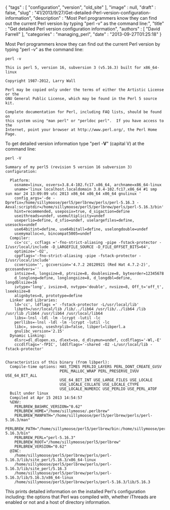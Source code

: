{
   "tags" : [
      "configuration",
      "version",
      "old_site"
   ],
   "image" : null,
   "draft" : false,
   "slug" : "41/2013/9/27/Get-detailed-Perl-version-configuration-information",
   "description" : "Most Perl programmers know they can find out the current Perl version by typing \"perl -v\" as the command line:",
   "title" : "Get detailed Perl version configuration information",
   "authors" : [
      "David Farrell"
   ],
   "categories" : "managing_perl",
   "date" : "2013-09-27T01:25:18"
}


Most Perl programmers know they can find out the current Perl version by typing "perl -v" as the command line:

``` prettyprint
perl -v

This is perl 5, version 16, subversion 3 (v5.16.3) built for x86_64-linux

Copyright 1987-2012, Larry Wall

Perl may be copied only under the terms of either the Artistic License or the
GNU General Public License, which may be found in the Perl 5 source kit.

Complete documentation for Perl, including FAQ lists, should be found on
this system using "man perl" or "perldoc perl".  If you have access to the
Internet, point your browser at http://www.perl.org/, the Perl Home Page.
```

To get detailed version information type "perl -**V**" (capital V) at the command line:

``` prettyprint
perl -V

Summary of my perl5 (revision 5 version 16 subversion 3) configuration:
   
  Platform:
    osname=linux, osvers=3.8.4-102.fc17.x86_64, archname=x86_64-linux
    uname='linux localhost.localdomain 3.8.4-102.fc17.x86_64 #1 smp sun mar 24 13:09:09 utc 2013 x86_64 x86_64 x86_64 gnulinux '
    config_args='-de -Dprefix=/home/sillymoose/perl5/perlbrew/perls/perl-5.16.3 -Aeval:scriptdir=/home/sillymoose/perl5/perlbrew/perls/perl-5.16.3/bin'
    hint=recommended, useposix=true, d_sigaction=define
    useithreads=undef, usemultiplicity=undef
    useperlio=define, d_sfio=undef, uselargefiles=define, usesocks=undef
    use64bitint=define, use64bitall=define, uselongdouble=undef
    usemymalloc=n, bincompat5005=undef
  Compiler:
    cc='cc', ccflags ='-fno-strict-aliasing -pipe -fstack-protector -I/usr/local/include -D_LARGEFILE_SOURCE -D_FILE_OFFSET_BITS=64',
    optimize='-O2',
    cppflags='-fno-strict-aliasing -pipe -fstack-protector -I/usr/local/include'
    ccversion='', gccversion='4.7.2 20120921 (Red Hat 4.7.2-2)', gccosandvers=''
    intsize=4, longsize=8, ptrsize=8, doublesize=8, byteorder=12345678
    d_longlong=define, longlongsize=8, d_longdbl=define, longdblsize=16
    ivtype='long', ivsize=8, nvtype='double', nvsize=8, Off_t='off_t', lseeksize=8
    alignbytes=8, prototype=define
  Linker and Libraries:
    ld='cc', ldflags =' -fstack-protector -L/usr/local/lib'
    libpth=/usr/local/lib /lib/../lib64 /usr/lib/../lib64 /lib /usr/lib /lib64 /usr/lib64 /usr/local/lib64
    libs=-lnsl -ldl -lm -lcrypt -lutil -lc
    perllibs=-lnsl -ldl -lm -lcrypt -lutil -lc
    libc=, so=so, useshrplib=false, libperl=libperl.a
    gnulibc_version='2.15'
  Dynamic Linking:
    dlsrc=dl_dlopen.xs, dlext=so, d_dlsymun=undef, ccdlflags='-Wl,-E'
    cccdlflags='-fPIC', lddlflags='-shared -O2 -L/usr/local/lib -fstack-protector'


Characteristics of this binary (from libperl): 
  Compile-time options: HAS_TIMES PERLIO_LAYERS PERL_DONT_CREATE_GVSV
                        PERL_MALLOC_WRAP PERL_PRESERVE_IVUV USE_64_BIT_ALL
                        USE_64_BIT_INT USE_LARGE_FILES USE_LOCALE
                        USE_LOCALE_COLLATE USE_LOCALE_CTYPE
                        USE_LOCALE_NUMERIC USE_PERLIO USE_PERL_ATOF
  Built under linux
  Compiled at Apr 15 2013 14:54:57
  %ENV:
    PERLBREW_BASHRC_VERSION="0.62"
    PERLBREW_HOME="/home/sillymoose/.perlbrew"
    PERLBREW_MANPATH="/home/sillymoose/perl5/perlbrew/perls/perl-5.16.3/man"
    PERLBREW_PATH="/home/sillymoose/perl5/perlbrew/bin:/home/sillymoose/perl5/perlbrew/perls/perl-5.16.3/bin"
    PERLBREW_PERL="perl-5.16.3"
    PERLBREW_ROOT="/home/sillymoose/perl5/perlbrew"
    PERLBREW_VERSION="0.62"
  @INC:
    /home/sillymoose/perl5/perlbrew/perls/perl-5.16.3/lib/site_perl/5.16.3/x86_64-linux
    /home/sillymoose/perl5/perlbrew/perls/perl-5.16.3/lib/site_perl/5.16.3
    /home/sillymoose/perl5/perlbrew/perls/perl-5.16.3/lib/5.16.3/x86_64-linux
    /home/sillymoose/perl5/perlbrew/perls/perl-5.16.3/lib/5.16.3
```

This prints detailed information on the installed Perl's configuration including: the options that Perl was compiled with, whether iThreads are enabled or not and a host of directory information.
